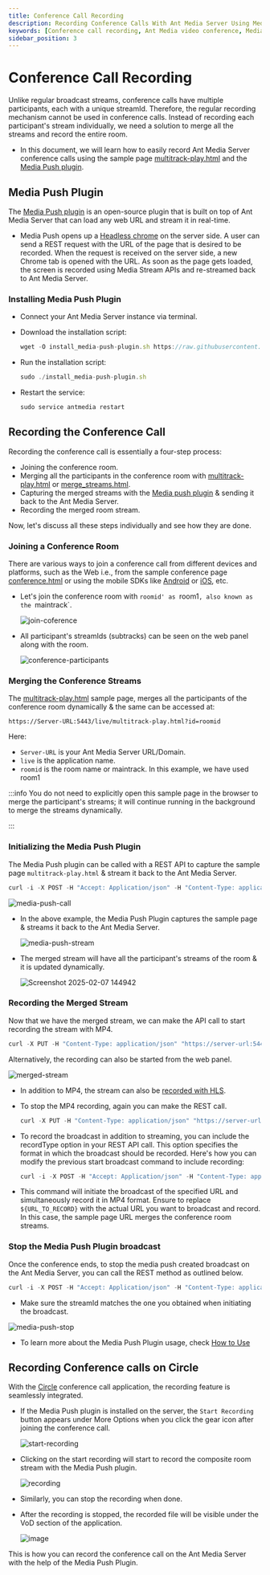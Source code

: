 ```yaml
---
title: Conference Call Recording
description: Recording Conference Calls With Ant Media Server Using Media Push
keywords: [Conference call recording, Ant Media video conference, Media push plugin, Circle]
sidebar_position: 3
---
```


# Conference Call Recording

Unlike regular broadcast streams, conference calls have multiple participants, each with a unique streamId. Therefore, the regular recording mechanism cannot be used in conference calls. Instead of recording each participant's stream individually, we need a solution to merge all the streams and record the entire room.

- In this document, we will learn how to easily record Ant Media Server conference calls using the sample page [multitrack-play.html](https://github.com/ant-media/StreamApp/blob/master/src/main/webapp/multitrack-play.html) and the [Media Push plugin](https://antmedia.io/docs/guides/recording-live-streams/media-push-plugin/).

## Media Push Plugin

The [Media Push plugin](https://github.com/ant-media/Plugins/tree/master/MediaPushPlugin) is an open-source plugin that is built on top of Ant Media Server that can load any web URL and stream it in real-time.

- Media Push opens up a [Headless chrome](https://developer.chrome.com/docs/chromium/headless#:~:text=Back%20in%202017%2C%20Chrome%2059,projects%20like%20Puppeteer%20or%20ChromeDriver) on the server side. A user can send a REST request with the URL of the page that is desired to be recorded. When the request is received on the server side, a new Chrome tab is opened with the URL. As soon as the page gets loaded, the screen is recorded using Media Stream APIs and re-streamed back to Ant Media Server.

### Installing Media Push Plugin

- Connect your Ant Media Server instance via terminal.
- Download the installation script:

  ```js
  wget -O install_media-push-plugin.sh https://raw.githubusercontent.com/ant-media/Plugins/master/MediaPushPlugin/src/main/script/install_media-push-plugin.sh && chmod 755 install_media-push-plugin.sh
  ```
- Run the installation script:

  ```js
  sudo ./install_media-push-plugin.sh
  ```
- Restart the service:

  ```js
  sudo service antmedia restart
  ```

## Recording the Conference Call

Recording the conference call is essentially a four-step process:
- Joining the conference room.
- Merging all the participants in the conference room with [multitrack-play.html](https://github.com/ant-media/StreamApp/blob/master/src/main/webapp/multitrack-play.html) or [merge_streams.html](https://github.com/ant-media/StreamApp/blob/master/src/main/webapp/merge_streams.html).
- Capturing the merged streams with the [Media push plugin](https://github.com/ant-media/Plugins/tree/master/MediaPushPlugin) & sending it back to the Ant Media Server.
- Recording the merged room stream.

Now, let's discuss all these steps individually and see how they are done.

### Joining a Conference Room

There are various ways to join a conference call from different devices and platforms, such as the Web i.e., from the sample conference page [conference.html](https://github.com/ant-media/StreamApp/blob/master/src/main/webapp/conference.html) or using the mobile SDKs like [Android](https://github.com/ant-media/WebRTC-Android-SDK) or [iOS](https://github.com/ant-media/WebRTC-iOS-SDK), etc.

- Let's join the conference room with `roomid' as `room1`, also known as the `maintrack`.

  ![join-coference](https://github.com/user-attachments/assets/a764c2e9-1396-4147-b304-b3700fe01b11)

- All participant's streamIds (subtracks) can be seen on the web panel along with the room.

  ![conference-participants](https://github.com/user-attachments/assets/9fe69d30-cb16-4ef0-ab11-e178977ba5e5)

### Merging the Conference Streams

The [multitrack-play.html](https://github.com/ant-media/StreamApp/blob/master/src/main/webapp/multitrack-play.html) sample page, merges all the participants of the conference room dynamically & the same can be accessed at:

```
https://Server-URL:5443/live/multitrack-play.html?id=roomid
```

Here:

- `Server-URL` is your Ant Media Server URL/Domain.
- `live` is the application name.
- `roomid` is the room name or maintrack. In this example, we have used room1

:::info
You do not need to explicitly open this sample page in the browser to merge the participant's streams; it will continue running in the background to merge the streams dynamically.

::: 


### Initializing the Media Push Plugin

The Media Push plugin can be called with a REST API to capture the sample page `multitrack-play.html` & stream it back to the Ant Media Server.

```js
curl -i -X POST -H "Accept: Application/json" -H "Content-Type: application/json" "https://server-url:5443/live/rest/v1/media-push/start"  -d '{"url": "https://server-url:5443/live/multitrack-play.html?id=room1", "width": 1280, "height": 720}'
```

![media-push-call](https://github.com/user-attachments/assets/423e232d-1c07-409d-98fb-5a590d42a21f)

- In the above example, the Media Push Plugin captures the sample page & streams it back to the Ant Media Server.

  ![media-push-stream](https://github.com/user-attachments/assets/66f73678-0f56-4d41-870b-6c2732aed840)

- The merged stream will have all the participant's streams of the room & it is updated dynamically.

  ![Screenshot 2025-02-07 144942](https://github.com/user-attachments/assets/d2d0777d-0523-40c8-9088-88a74c638afa)

### Recording the Merged Stream

Now that we have the merged stream, we can make the API call to start recording the stream with MP4.

```js
curl -X PUT -H "Content-Type: application/json" "https://server-url:5443/live/rest/v2/broadcasts/JQzivjSFdVTJ1738919890828/recording/true"
```

Alternatively, the recording can also be started from the web panel.

![merged-stream](https://github.com/user-attachments/assets/b4fd1a91-50df-42a1-bd35-0e44e8526dd4)

- In addition to MP4, the stream can also be [recorded with HLS](https://antmedia.io/docs/guides/recording-live-streams/hls-recording/).

- To stop the MP4 recording, again you can make the REST call.

  ```js
  curl -X PUT -H "Content-Type: application/json" "https://server-url:5443/live/rest/v2/broadcasts/JQzivjSFdVTJ1738919890828/recording/false"
  ```

- To record the broadcast in addition to streaming, you can include the recordType option in your REST API call. This option specifies the format in which the broadcast should be recorded. Here's how you can modify the previous start broadcast command to include recording:

  ```js
  curl -i -X POST -H "Accept: Application/json" -H "Content-Type: application/json" "${ANT_MEDIA_SERVER_BASE_URL}/${APP_NAME}/rest/v1/media-push/start" -d  '{"url": "'"${URL_TO_RECORD}"'", "width": 1280, "height": 720, "recordType":"mp4"}'
  ```

- This command will initiate the broadcast of the specified URL and simultaneously record it in MP4 format. Ensure to replace `${URL_TO_RECORD}` with the actual URL you want to broadcast and record. In this case, the sample page URL merges the conference room streams.


### Stop the Media Push Plugin broadcast

Once the conference ends, to stop the media push created broadcast on the Ant Media Server, you can call the REST method as outlined below.

```js
curl -i -X POST -H "Accept: Application/json" -H "Content-Type: application/json" "https://server-url:5443/live/rest/v1/media-push/stop/JQzivjSFdVTJ1738919890828"
```

- Make sure the streamId matches the one you obtained when initiating the broadcast.

![media-push-stop](https://github.com/user-attachments/assets/5c921103-0fd1-4706-b933-f8490184f11a)

- To learn more about the Media Push Plugin usage, check [How to Use](https://github.com/ant-media/Plugins/tree/master/MediaPushPlugin#how-to-use)

## Recording Conference calls on Circle 

With the [Circle](https://github.com/ant-media/conference-call-application) conference call application, the recording feature is seamlessly integrated.

- If the Media Push plugin is installed on the server, the `Start Recording` button appears under More Options when you click the gear icon after joining the conference call.

  ![start-recording](https://github.com/user-attachments/assets/9be13e63-bfdc-4b27-b411-3fa08cae9c70)

- Clicking on the start recording will start to record the composite room stream with the Media Push plugin.

  ![recording](https://github.com/user-attachments/assets/62601667-44f8-4d32-8742-ff1b50899732)

- Similarly, you can stop the recording when done.
- After the recording is stopped, the recorded file will be visible under the VoD section of the application.

  ![image](https://github.com/user-attachments/assets/59b1555f-f2a7-43a5-a955-5e0b704537e7)

This is how you can record the conference call on the Ant Media Server with the help of the Media Push Plugin.
